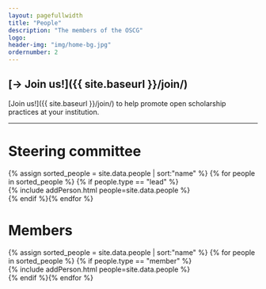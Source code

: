 ```yaml
---
layout: pagefullwidth
title: "People"
description: "The members of the OSCG"
logo:
header-img: "img/home-bg.jpg"
ordernumber: 2
---
```


<!--This file renders the people page. Normal markdown is used at the top and for headings. The actual people set is rendered using HTML to enable responsive rendering-->

## [-> Join us!]({{ site.baseurl }}/join/)
[Join us!]({{ site.baseurl }}/join/) to help promote open scholarship practices at your institution. 

---
# Steering committee

<html>
<div class="row">
	<!--Using LIQUID to code adding of people-->
	{% assign sorted_people = site.data.people | sort:"name" %}
	{% for people in sorted_people %} {% if people.type == "lead" %}	
	<div class="col-xs-12 col-sm-6 col-md-4 col-lg-3"> <!--Reforms array of people, full width=12-->
	<!--Include HTML file for rendering person-->
		{% include addPerson.html people=site.data.people %}
	</div>
	{% endif %}{% endfor %}
</div>
</html>

# Members

<html>
<div class="row">
	<!--Using LIQUID to code adding of people-->
	{% assign sorted_people = site.data.people | sort:"name" %}
	{% for people in sorted_people %} {% if people.type == "member" %}	
	<div class="col-xs-12 col-sm-6 col-md-4 col-lg-3"> <!--Reforms array of people, full width=12-->
	<!--Include HTML file for rendering person-->
		{% include addPerson.html people=site.data.people %}
	</div>
	{% endif %}{% endfor %}
</div>
</html>


